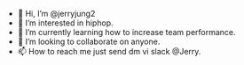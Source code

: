 - 👋 Hi, I’m @jerryjung2
- 👀 I’m interested in hiphop.
- 🌱 I’m currently learning how to increase team performance.
- 💞️ I’m looking to collaborate on anyone.
- 📫 How to reach me just send dm vi slack @Jerry.

<!---
jerryjung2/jerryjung2 is a ✨ special ✨ repository because its `README.md` (this file) appears on your GitHub profile.
You can click the Preview link to take a look at your changes.
--->

